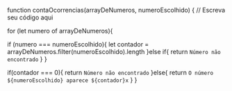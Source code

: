 function contaOcorrencias(arrayDeNumeros, numeroEscolhido) {
  // Escreva seu código aqui

for (let numero of arrayDeNumeros){
 
  if (numero === numeroEscolhido){
    let contador = arrayDeNumeros.filter(numeroEscolhido).length
  }else if{
     return `Número não encontrado`
  }
}

  if(contador === 0){
    return `Número não encontrado`
}else{
   return `O número ${numeroEscolhido} aparece ${contador}x`
}
}

